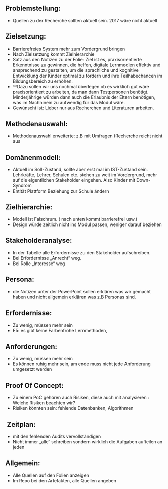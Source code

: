 
## Problemstellung:
- Quellen zu der Recherche sollten aktuell sein. 2017 wäre nicht aktuell

## Zielsetzung:
- Barrierefreies System mehr zum Vordergrund bringen
- Nach Zielsetzung kommt Zielhierarchie
- Satz aus den Notizen zu der Folie: Ziel ist es, praxisorientierte Erkenntnisse zu gewinnen, die helfen, digitale Lernmedien effektiv und ansprechend zu gestalten, um die sprachliche und kognitive Entwicklung der Kinder optimal zu fördern und ihre Teilhabechancen im Bildungsbereich zu erhöhen. 
- ^^Dazu sollen wir uns nochmal überlegen ob es wirklich gut wäre praxisorientiert zu arbeiten, da man dann Testpersonen benötigt. Minderjährige würden dann auch die Erlaubnis der Eltern benötigen, was im Nachhinein zu aufwendig für das Modul wäre. 
- Gewünscht ist: Lieber nur aus Recherchen und Literaturen arbeiten.

## Methodenauswahl:
- Methodenauswahl erweiterte: z.B mit Umfragen (Recherche reicht nicht aus

## Domänenmodell:
- Aktuell im Soll-Zustand, sollte aber erst mal im IST-Zustand sein. Lehrkräfte, Lehrer, Schulen etc. stehen zu weit im Vordergrund, mehr auf die eigentlichen Stakeholder eingehen. Also Kinder mit Down-Syndrom
- Entität Plattform Beziehung zur Schule ändern

## Zielhierarchie:
- Modell ist Falschrum. ( nach unten kommt barrierefrei usw.) 
- Design würde zeitlich nicht ins Modul passen, weniger darauf beziehen

## Stakeholderanalyse:
- In der Tabelle alle Erfordernisse zu den Stakeholder aufschreiben. 
- Bei Erfordernisse „Anrecht“ weg. 
- Bei Rolle „Interesse“ weg

## Persona:
- die Notizen unter der PowerPoint sollen erklären was wir gemacht haben und nicht allgemein erklären was z.B Personas sind.

## Erfordernisse:
- Zu wenig, müssen mehr sein
- E5: es gibt keine Farbenfrohe Lernmethoden,

## Anforderungen:
- Zu wenig, müssen mehr sein
- Es können ruhig mehr sein, am ende muss nicht jede Anforderung umgesetzt werden

## Proof Of Concept:
- Zu einem PoC gehören auch Risiken, diese auch mit analysieren : Welche Risiken beachten wir?
- Risiken könnten sein: fehlende Datenbanken, Algorithmen
  
##  Zeitplan:
- mit den fehlenden Audits vervollständigen
- Nicht immer „alle“ schreiben sondern wirklich die Aufgaben aufteilen an jeden

## Allgemein: 
- Alle Quellen auf den Folien anzeigen
- Im Repo bei den Artefakten, alle Quellen angeben
